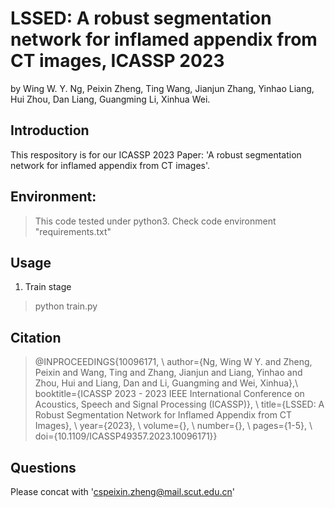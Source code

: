 
# LSSED: A robust segmentation network for inflamed appendix from CT images, ICASSP 2023
by Wing W. Y. Ng, Peixin Zheng, Ting Wang, Jianjun Zhang, Yinhao Liang, Hui Zhou, Dan Liang, Guangming Li, Xinhua Wei.
## Introduction
This respository is for our ICASSP 2023 Paper: 'A robust segmentation network for inflamed appendix from CT images'.
## Environment:
> This code tested under python3. 
> Check code environment "requirements.txt"
## Usage
1. Train stage
> python train.py
## Citation
> @INPROCEEDINGS{10096171, \\
> author={Ng, Wing W Y. and Zheng, Peixin and Wang, Ting and Zhang, Jianjun and Liang, Yinhao and Zhou, Hui and Liang, Dan and Li, Guangming and Wei, Xinhua},\\
> booktitle={ICASSP 2023 - 2023 IEEE International Conference on Acoustics, Speech and Signal Processing (ICASSP)}, \\
> title={LSSED: A Robust Segmentation Network for Inflamed Appendix from CT Images}, \\
> year={2023}, \\
> volume={}, \\
> number={}, \\
> pages={1-5}, \\
> doi={10.1109/ICASSP49357.2023.10096171}}
## Questions
Please concat with 'cspeixin.zheng@mail.scut.edu.cn'
